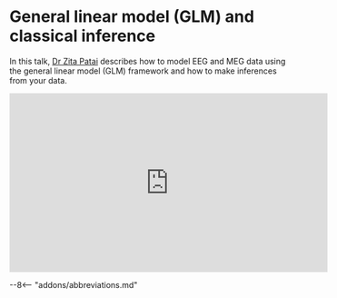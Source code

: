 # General linear model (GLM) and classical inference 

In this talk, [Dr Zita Patai](https://spierslab.com/zita-patai/) describes how to model EEG and MEG data using the general linear model (GLM) framework and how to make inferences from your data. 

<iframe width="560" height="315" src="https://www.youtube.com/embed/ZmTQTk0n4sY?si=Nkr-v7f4DHjVQqGS" title="YouTube video player" frameborder="0" allow="accelerometer; autoplay; clipboard-write; encrypted-media; gyroscope; picture-in-picture; web-share" referrerpolicy="strict-origin-when-cross-origin" allowfullscreen></iframe>

--8<-- "addons/abbreviations.md"